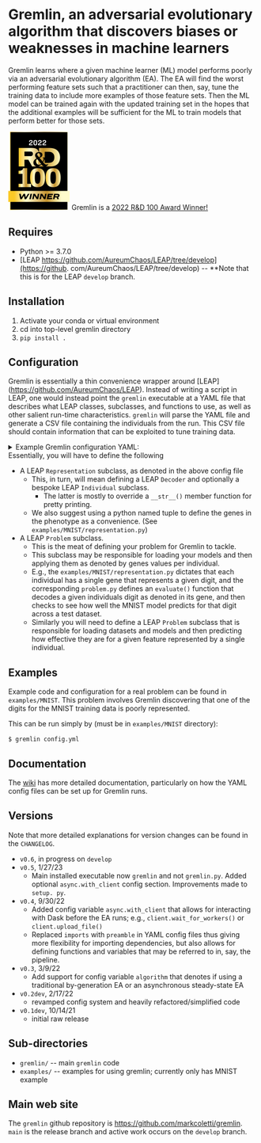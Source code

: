 # Gremlin, an adversarial evolutionary algorithm that discovers biases or weaknesses in machine learners

Gremlin learns where a given machine learner (ML) model performs poorly via an
adversarial evolutionary algorithm (EA).  The EA will find the worst 
performing feature sets such that a practitioner can then, say, tune the 
training data to include more examples of those feature sets.  Then the ML
model can be trained again with the updated training set in the hopes that 
the additional examples will be sufficient for the ML to train models that 
perform better for those sets.

![2022 R&D 100 Award Winner](RD100_2022_Winner_Logo-small.png) Gremlin is a [2022 R&D 100 Award Winner!](https://www.rdworldonline.com/rd-100-winners-for-2022-are-announced/)

## Requires
* Python >= 3.7.0
* [LEAP https://github.com/AureumChaos/LEAP/tree/develop](https://github.
  com/AureumChaos/LEAP/tree/develop) -- **Note that this is for the LEAP
  `develop` branch.

## Installation

1. Activate your conda or virtual environment
2. cd into top-level gremlin directory
3. `pip install .`

## Configuration
Gremlin is essentially a thin convenience wrapper around [LEAP]
(https://github.com/AureumChaos/LEAP).  Instead of writing a script in LEAP, 
one would instead point the `gremlin` executable at a YAML file that describes 
what LEAP classes, subclasses, and functions to use, as well as other salient 
run-time characteristics. `gremlin` will parse the YAML file and generate a 
CSV file containing the individuals from the run.  This CSV file should 
contain information that can be exploited to tune training data.

<details>
  <summary>Example Gremlin configuration YAML:</summary>

```yaml
pop_size: 25
algorithm: async # or bgen
async: # parameters for asynchronous steady-state EA
  init_pop_size: ${pop_size}
  max_births: 2000
  ind_file: inds.csv # optional file for writing individuals as they are evaluated
  ind_file_probe: probe.log_ind # optional functor or function for writing ind_file

pop_file: pop.csv # where we will write out each generation in CSV format
problem: problem.QLearnerBalanceProblem("${env:GREMLIN_QLEARNER_CARTPOLE_MODEL_FPATH}")
representation: representation.BalanceRepresentation()
preamble: |
  import probe # need to import our probe.py so that LEAP sees our probe pipeline operator
pipeline: # isotropic means we mutate all genes with the given stds
  - ops.random_selection
  - ops.clone
  - mutate_gaussian(expected_num_mutations='isotropic', std=[0.1, 0.001, 0.01, 0.001], hard_bounds=representation.BalanceRepresentation.genome_bounds)
  - ops.pool(size=1)
```
</details>
Essentially, you will have to define the following

* A LEAP `Representation` subclass, as denoted in the above config file
  * This, in turn, will mean defining a LEAP `Decoder` and optionally a 
    bespoke LEAP `Individual` subclass.
    * The latter is mostly to override a `__str__()` member function for 
      pretty printing.
  * We also suggest using a python named tuple to define the genes in the 
    phenotype as a convenience.  (See `examples/MNIST/representation.py`)
* A LEAP `Problem` subclass.
  * This is the meat of defining your problem for Gremlin to tackle.
  * This subclass may be responsible for loading your models and then 
    applying them as denoted by genes values per individual.
  * E.g., the `examples/MNIST/representation.py` dictates that each 
    individual has a single gene that represents a given digit, and the 
    corresponding `problem.py` defines an `evaluate()` function that decodes 
    a given individuals digit as denoted in its gene, and then checks to see 
    how well the MNIST model predicts for that digit across a test dataset.
  * Similarly you will need to define a LEAP `Problem` subclass that is 
    responsible for loading datasets and models and then predicting how 
    effective they are for a given feature represented by a single individual.

## Examples
Example code and configuration for a real problem can be found in `examples/MNIST`.
This problem involves Gremlin discovering that one of the digits for the MNIST
training data is poorly represented.

This can be run simply by (must be in `examples/MNIST` directory):

```
$ gremlin config.yml
```

## Documentation
The [wiki](https://github.com/markcoletti/gremlin/wiki) has more detailed 
documentation, particularly on how the YAML config files can be set up for 
Gremlin runs.

## Versions

Note that more detailed explanations for version changes can be found in the 
`CHANGELOG`.

* `v0.6`, in progress on `develop`
* `v0.5`, 1/27/23
  * Main installed executable now `gremlin` and not `gremlin.py`. Added 
    optional `async.with_client` config section. Improvements made to `setup.
    py`.
* `v0.4`, 9/30/22
  * Added config variable `async.with_client` that allows for interacting 
    with Dask before the EA runs; e.g., `client.wait_for_workers()` or 
    `client.upload_file()`
  * Replaced `imports` with `preamble` in YAML config files thus giving more
    flexibility for importing dependencies, but also allows for defining
    functions and variables that may be referred to in, say, the pipeline.
* `v0.3`, 3/9/22
  * Add support for config variable `algorithm` that denotes if using a 
    traditional by-generation EA or an asynchronous steady-state EA
* `v0.2dev`, 2/17/22 
  * revamped config system and heavily 
    refactored/simplified code
* `v0.1dev`, 10/14/21 
  * initial raw release

## Sub-directories
* `gremlin/` -- main `gremlin` code
* `examples/` -- examples for using gremlin; currently only has MNIST example

## Main web site

The `gremlin` github repository is https://github.com/markcoletti/gremlin.  
`main` is the release branch and active work occurs on the `develop` branch.
